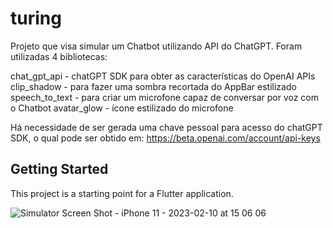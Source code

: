 # turing

Projeto que visa simular um Chatbot utilizando API do ChatGPT.
Foram utilizadas 4 bibliotecas:

chat_gpt_api - chatGPT SDK para obter as características do OpenAI APIs
clip_shadow - para fazer uma sombra recortada do AppBar estilizado
speech_to_text - para criar um microfone capaz de conversar por voz com o Chatbot
avatar_glow - ícone estilizado do microfone

Há necessidade de ser gerada uma chave pessoal para acesso do chatGPT SDK, o qual pode ser obtido em:
https://beta.openai.com/account/api-keys


## Getting Started

This project is a starting point for a Flutter application.



![Simulator Screen Shot - iPhone 11 - 2023-02-10 at 15 06 06](https://user-images.githubusercontent.com/105760084/218164765-631fa44c-a061-4769-a06d-cd36ba2350af.png)
